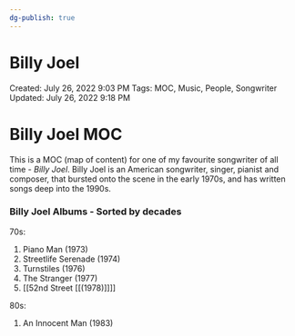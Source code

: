 ```yaml
---
dg-publish: true
---
```


# Billy Joel

Created: July 26, 2022 9:03 PM
Tags: MOC, Music, People, Songwriter
Updated: July 26, 2022 9:18 PM

# Billy Joel MOC

This is a MOC (map of content) for one of my favourite songwriter of all time - *Billy Joel*. Billy Joel is an American songwriter, singer, pianist and composer, that bursted onto the scene in the early 1970s, and has written songs deep into the 1990s.

### Billy Joel Albums - Sorted by decades

70s:

1. Piano Man (1973)
2. Streetlife Serenade (1974)
3. Turnstiles (1976)
4. The Stranger (1977)
5. [[52nd Street [[(1978)]]]] 

80s:

1. An Innocent Man (1983)